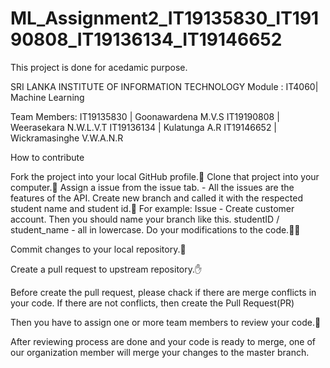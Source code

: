 # ML_Assignment2_IT19135830_IT19190808_IT19136134_IT19146652

This project is done for acedamic purpose.

SRI LANKA INSTITUTE OF INFORMATION TECHNOLOGY
Module : IT4060| Machine Learning

Team Members: 
IT19135830 | Goonawardena M.V.S 
IT19190808 | Weerasekara N.W.L.V.T
IT19136134 | Kulatunga A.R 
IT19146652 | Wickramasinghe V.W.A.N.R

How to contribute

Fork the project into your local GitHub profile.🍴 
Clone that project into your computer.🚀 
Assign a issue from the issue tab. - All the issues are the features of the API. 
Create new branch and called it with the respected student name and student id.🌱 
For example: Issue - Create customer account.
Then you should name your branch like this.  studentID / student_name - all in lowercase. 
Do your modifications to the code.👨‍💻

Commit changes to your local repository.💬

Create a pull request to upstream repository.✋

Before create the pull request, please chack if there are merge conflicts in your code. If there are not conflicts, then create the Pull Request(PR)

Then you have to assign one or more team members to review your code.👀

After reviewing process are done and your code is ready to merge, one of our organization member will merge your changes to the master branch.